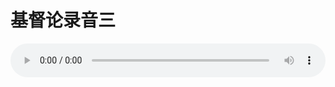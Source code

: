 # 基督论录音三

<audio style="width: 100%;" preload="false" controls controlslist="nodownload"><source src="//file.simai.life/audio/mp3/old/27395.mp3" type="audio/mpeg">Your browser does not support the audio element.</audio>


